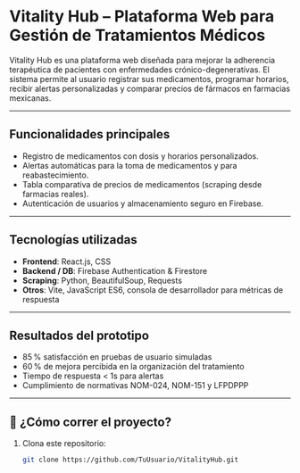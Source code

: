 #  Vitality Hub – Plataforma Web para Gestión de Tratamientos Médicos

Vitality Hub es una plataforma web diseñada para mejorar la adherencia terapéutica de pacientes con enfermedades crónico-degenerativas. El sistema permite al usuario registrar sus medicamentos, programar horarios, recibir alertas personalizadas y comparar precios de fármacos en farmacias mexicanas.

---

##  Funcionalidades principales

- Registro de medicamentos con dosis y horarios personalizados.
- Alertas automáticas para la toma de medicamentos y para reabastecimiento.
- Tabla comparativa de precios de medicamentos (scraping desde farmacias reales).
- Autenticación de usuarios y almacenamiento seguro en Firebase.

---

##  Tecnologías utilizadas

- **Frontend**: React.js, CSS
- **Backend / DB**: Firebase Authentication & Firestore
- **Scraping**: Python, BeautifulSoup, Requests
- **Otros**: Vite, JavaScript ES6, consola de desarrollador para métricas de respuesta

---

##  Resultados del prototipo

- 85 % satisfacción en pruebas de usuario simuladas
- 60 % de mejora percibida en la organización del tratamiento
- Tiempo de respuesta < 1s para alertas
- Cumplimiento de normativas NOM-024, NOM-151 y LFPDPPP

---

## 🧪 ¿Cómo correr el proyecto?

1. Clona este repositorio:  
   ```bash
   git clone https://github.com/TuUsuario/VitalityHub.git
